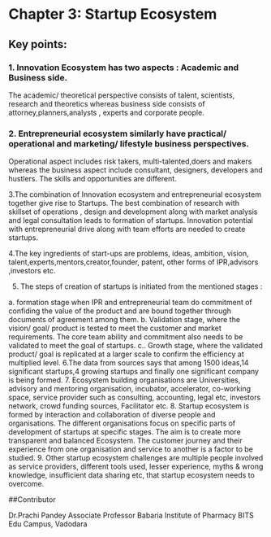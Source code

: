 # Chapter 3: Startup Ecosystem
## Key points:
### 1. Innovation Ecosystem has two aspects : Academic and Business side. 
The academic/ theoretical perspective consists of talent, scientists, research and theoretics whereas business side consists of attorney,planners,analysts , experts and corporate people.

### 2. Entrepreneurial ecosystem similarly have practical/ operational and marketing/ lifestyle business perspectives.  
Operational aspect includes risk takers, multi-talented,doers and makers whereas the business aspect include consultant, designers, developers and hustlers. The skills and opportunities are different.

3.The combination of Innovation ecosystem and entrepreneurial ecosystem together give rise to Startups. The best combination of research with skillset of operations , design and development along with market analysis and legal consultation leads to formation of startups.  Innovation potential with entrepreneurial drive along with team efforts are needed to create startups.

4.The key ingredients of start-ups are problems, ideas, ambition, vision, talent,experts,mentors,creator,founder, patent, other forms of IPR,advisors ,investors etc.

5. The steps of creation of startups is initiated from the mentioned stages : 

 a. formation stage when  IPR and entrepreneurial team do commitment of confiding the value of the product and are bound together through documents of agreement among them.
b. Validation stage, where the vision/ goal/ product is tested to meet the customer and market requirements. The core team ability and commitment also needs to be validated to meet the goal of startups.
c.. Growth stage, where the validated product/ goal is replicated at a larger scale to confirm the efficiency at multiplied level.
6.The data from sources says  that among 1500 ideas,14 significant startups,4 growing startups and finally one significant company is being formed.
7. Ecosystem building organisations are Universities, advisory and mentoring organisation, incubator, accelerator, co-working space, service provider such as consulting, accounting, legal etc, investors network, crowd funding sources, Facilitator etc.
8. Startup ecosystem is formed by interaction and collaboration of diverse people and organisations. The different organisations focus on specific parts of development of startups at specific stages. The aim is to create more transparent and balanced Ecosystem. The customer journey and their experience from one organisation and service to another is a factor to be studied.
9. Other startup ecosystem challenges are multiple people involved as service providers, different tools used, lesser experience, myths & wrong knowledge, insufficient data sharing etc, that startup ecosystem needs to overcome.

##Contributor

Dr.Prachi Pandey
Associate Professor
Babaria Institute of Pharmacy
BITS Edu Campus, Vadodara
